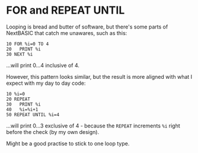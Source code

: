 # FOR and REPEAT UNTIL

Looping is bread and butter of software, but there's some parts of NextBASIC that catch me unawares, such as this:

```
10 FOR %i=0 TO 4
20   PRINT %i
30 NEXT %i
```

…will print 0…4 inclusive of 4.

However, this pattern looks similar, but the result is more aligned with what I expect with my day to day code:

```
10 %i=0
20 REPEAT
30   PRINT %i
40   %i=%i+1
50 REPEAT UNTIL %i=4
```

…will print 0…3 exclusive of 4 - because the `REPEAT` increments `%i` right before the check (by my own design).

Might be a good practise to stick to one loop type.
